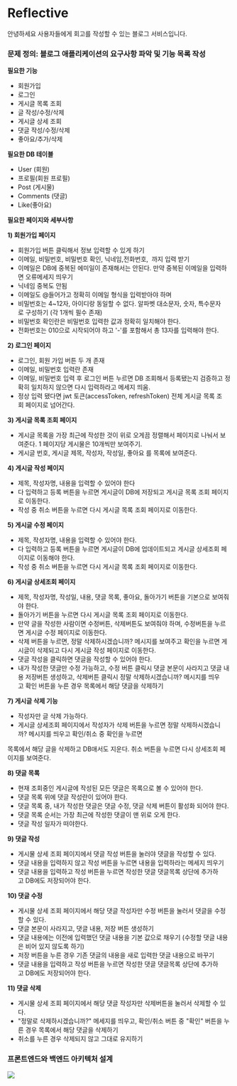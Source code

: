 # Reflective

안녕하세요 사용자들에게 회고를 작성할 수 있는 블로그 서비스입니다.
### 문제 정의: 블로그 애플리케이션의 요구사항 파악 및 기능 목록 작성

**필요한 기능**

- 회원가입
- 로그인
- 게시글 목록 조회
- 글 작성/수정/삭제
- 게시글 상세 조회
- 댓글 작성/수정/삭제
- 좋아요/추가/삭제

**필요한 DB 테이블**

- User (회원)
- 프로필(회원 프로필)
- Post (게시물)
- Comments (댓글)
- Like(좋아요)

**필요한 페이지와 세부사항**

**1) 회원가입 페이지**

- 회원가입 버튼 클릭해서 정보 입력할 수 있게 하기
- 이메일, 비밀번호, 비밀번호 확인, 닉네임,전화번호,  까지 입력 받기
- 이메일은 DB에 중복된 에미일이 존재해서는 안된다. 만약 중복된 이메일을 입력하면 오류메세지 띄우기
- 닉네임 중복도 안됨
- 이메일도 @들어가고 정확히 이메일 형식을 입력받아야 하며
- 비밀번호는 4~12자, 아이디랑 동일할 수 없다. 알파벳 대소문자, 숫자, 특수문자로 구성하기 (각 1개씩 필수 존재)
- 비밀번호 확인란은 비밀번호 입력한 값과 정확히 일치해야 한다.
- 전화번호는 010으로 시작되어야 하고 '-'를 포함해서 총 13자를 입력해야 한다.

**2) 로그인 페이지**

- 로그인, 회원 가입 버튼 두 개 존재
- 이메일, 비밀번호 입력란 존재
- 이메일, 비밀번호 입력 후 로그인 버튼 누르면 DB 조회해서 등록됐는지 검증하고 정확히 일치하지 않으면 다시 입력하라고 메세지 띄움.
- 정상 입력 됐다면 jwt 토큰(accessToken, refreshToken) 전체 게시글 목록 조회 페이지로 넘어간다.

**3) 게시글 목록 조회 페이지**

- 게시글 목록을 가장 최근에 작성한 것이 위로 오게끔 정렬해서 페이지로 나눠서 보여준다. 1 페이지당 게시물은 10개씩만 보여주기.
- 게시글 번호, 게시글 제목, 작성자, 작성일, 좋아요 를 목록에 보여준다.

**4) 게시글 작성 페이지**

- 제목, 작성자명, 내용을 입력할 수 있어야 한다
- 다 입력하고 등록 버튼을 누르면 게시글이 DB에 저장되고 게시글 목록 조회 페이지로 이동한다.
- 작성 중 취소 버튼을 누르면 다시 게시글 목록 조회 페이지로 이동한다.

**5) 게시글 수정 페이지**

- 제목, 작성자명, 내용을 입력할 수 있어야 한다.
- 다 입력하고 등록 버튼을 누르면 게시글이 DB에 업데이트되고 게시글 상세조회 페이지로 이동해야 한다.
- 작성 중 취소 버튼을 누르면 다시 게시글 목록 조회 페이지로 이동한다.

**6) 게시글 상세조회 페이지**

- 제목, 작성자명, 작성일, 내용, 댓글 목록, 좋아요, 돌아가기 버튼을 기본으로 보여줘야 한다.
- 돌아가기 버튼을 누르면 다시 게시글 목록 조회 페이지로 이동한다.
- 만약 글을 작성한 사람이면 수정버튼, 삭제버튼도 보여줘야 하며, 수정버튼을 누르면 게시글 수정 페이지로 이동한다.
- 삭제 버튼을 누르면, 정말 삭제하시겠습니까? 메시지를 보여주고 확인을 누르면 게시글이 삭제되고 다시 게시글 작성 페이지로 이동한다.
- 댓글 작성을 클릭하면 댓글을 작성할 수 있어야 한다.
- 내가 작성한 댓글만 수정 가능하고, 수정 버튼 클릭시 댓글 본문이 사라지고 댓글 내용 저장버튼 생성하고, 삭제버튼 클릭시 정말 삭제하시겠습니까? 메시지를 띄우고 확인 버튼을 누른 경우 목록에서 해당 댓글을 삭제하기

**7) 게시글 삭제 기능**

- 작성자만 글 삭제 가능하다.
- 게시글 상세조회 페이지에서 작성자가 삭제 버튼을 누르면 정말 삭제하시겠습니까? 메시지를 띄우고 확인/취소 중 확인을 누르면

목록에서 해당 글을 삭제하고 DB애서도 지운다. 취소 버튼을 누르면 다시 상세조회 페이지를 보여준다.

**8) 댓글 목록**

- 현재 조회중인 게시글에 작성된 모든 댓글은 목록으로 볼 수 있어야 한다.
- 댓글 목록 위에 댓글 작성란이 있어야 한다.
- 댓글 목록 중, 내가 작성한 댓글은 댓글 수정, 댓글 삭제 버튼이 활성화 되어야 한다.
- 댓글 목록 순서는 가장 최근에 작성한 댓글이 맨 위로 오게 한다.
- 댓글 작성 일자가 떠야한다.

**9) 댓글 작성**

- 게시물 상세 조회 페이지에서 댓글 작성 버튼을 눌러야 댓글을 작성할 수 있다.
- 댓글 내용을 입력하지 않고 작성 버튼을 누르면 내용을 입력하라는 메세지 띄우기
- 댓글 내용을 입력하고 작성 버튼을 누르면 작성한 댓글 댓글목록 상단에 추가하고 DB에도 저장되어야 한다.

**10) 댓글 수정**

- 게시물 상세 조회 페이지에서 해당 댓글 작성자만 수정 버튼을 눌러서 댓글을 수정할 수 있다.
- 댓글 본문이 사라지고, 댓글 내용, 저장 버튼 생성하기
- 댓글 내용에는 이전에 입력했던 댓글 내용을 기본 값으로 채우기 (수정할 댓글 내용은 비어 있지 않도록 하기)
- 저장 버튼을 누른 경우 기존 댓글의 내용을 새로 입력한 댓글 내용으로 바꾸기
- 댓글 내용을 입력하고 작성 버튼을 누르면 작성한 댓글 댓글목록 상단에 추가하고 DB에도 저장되어야 한다.

**11) 댓글 삭제**

- 게시물 상세 조회 페이지에서 해당 댓글 작성자만 삭제버튼을 눌러서 삭제할 수 있다.
- "정말로 삭제하시겠습니까?" 메세지를 띄우고, 확인/취소 버튼 중 "확인" 버튼을 누른 경우 목록에서 해당 댓글을 삭제하기
- 취소를 누른 경우 삭제되지 않고 그대로 유지하기

### 프론트엔드와 백엔드 아키텍처 설계

<img src="https://prod-files-secure.s3.us-west-2.amazonaws.com/1c0bf503-8259-47fe-a707-6a55553299e9/5d25b548-5f06-40c2-901d-3b03e03fa2e2/fullstack-architecture.drawio.png"/>

